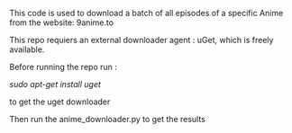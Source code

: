 This code is used to download a batch of all episodes of a specific Anime from the website: 9anime.to

This repo requiers an external downloader agent : uGet, which is freely available.

Before running the repo run :

*sudo apt-get install uget*

to get the uget downloader

Then run the anime_downloader.py to get the results
